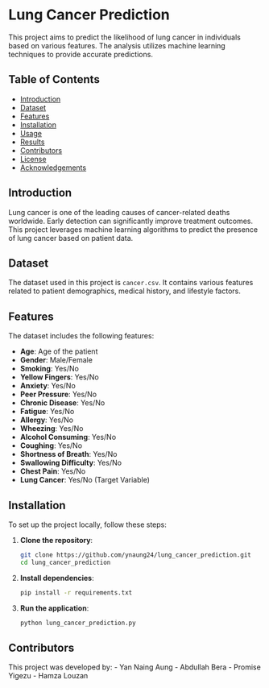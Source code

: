 # Lung Cancer Prediction

This project aims to predict the likelihood of lung cancer in individuals based on various features. The analysis utilizes machine learning techniques to provide accurate predictions.

## Table of Contents

- [Introduction](#introduction)
- [Dataset](#dataset)
- [Features](#features)
- [Installation](#installation)
- [Usage](#usage)
- [Results](#results)
- [Contributors](#contributors)
- [License](#license)
- [Acknowledgements](#acknowledgements)

## Introduction

Lung cancer is one of the leading causes of cancer-related deaths worldwide. Early detection can significantly improve treatment outcomes. This project leverages machine learning algorithms to predict the presence of lung cancer based on patient data.

## Dataset

The dataset used in this project is `cancer.csv`. It contains various features related to patient demographics, medical history, and lifestyle factors.

## Features

The dataset includes the following features:

- **Age**: Age of the patient
- **Gender**: Male/Female
- **Smoking**: Yes/No
- **Yellow Fingers**: Yes/No
- **Anxiety**: Yes/No
- **Peer Pressure**: Yes/No
- **Chronic Disease**: Yes/No
- **Fatigue**: Yes/No
- **Allergy**: Yes/No
- **Wheezing**: Yes/No
- **Alcohol Consuming**: Yes/No
- **Coughing**: Yes/No
- **Shortness of Breath**: Yes/No
- **Swallowing Difficulty**: Yes/No
- **Chest Pain**: Yes/No
- **Lung Cancer**: Yes/No (Target Variable)

## Installation

To set up the project locally, follow these steps:

1. **Clone the repository**:

   ```bash
   git clone https://github.com/ynaung24/lung_cancer_prediction.git
   cd lung_cancer_prediction
   ```

2. **Install dependencies**:
   ```bash
   pip install -r requirements.txt
   ```
3. **Run the application**:
   ```bash
   python lung_cancer_prediction.py
   ```

## Contributors

This project was developed by:
    - Yan Naing Aung
    - Abdullah Bera
    - Promise Yigezu
    - Hamza Louzan
